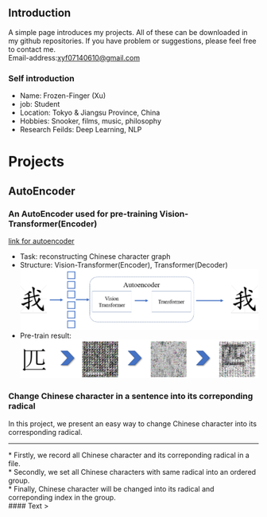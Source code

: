 ## Introduction
A simple page introduces my projects. All of these can be downloaded in my github repositories.
If you have problem or suggestions, please feel free to contact me.<br>
Email-address:<a href="mailto:xyf07140610@gmail.com">xyf07140610@gmail.com</a>

### Self introduction
 - Name: Frozen-Finger (Xu)
 - job: Student
 - Location: Tokyo & Jiangsu Province, China
 - Hobbies: Snooker, films, music, philosophy
 - Research Feilds: Deep Learning, NLP


# Projects

## AutoEncoder
### An AutoEncoder used for pre-training Vision-Transformer(Encoder)
[link for autoencoder](https://github.com/frozen-finger/masked-autoencoder-for-chinese-character)
 - Task: reconstructing Chinese character graph
 - Structure: Vision-Transformer(Encoder), Transformer(Decoder)<br>
 ![autoencoder structure](/autoencoderstructure.png)
 - Pre-train result:<br>
 ![pre-train result](/pre-train.png)

### Change Chinese character in a sentence into its correponding radical
In this project, we present an easy way to change Chinese character into its corresponding radical.<br>
<hr>
 * Firstly, we record all Chinese character and its correponding radical in a file.<br>
 * Secondly, we set all Chinese characters with same radical into an ordered group.<br>
 * Finally, Chinese character will be changed into its radical and correponding index in the group.<br>
 #### Text
 >
